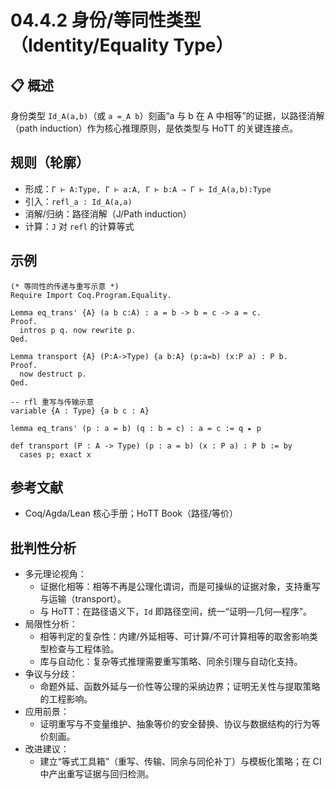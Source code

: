 # 04.4.2 身份/等同性类型（Identity/Equality Type）

## 📋 概述

身份类型 `Id_A(a,b)`（或 `a =_A b`）刻画“a 与 b 在 A 中相等”的证据，以路径消解（path induction）作为核心推理原则，是依类型与 HoTT 的关键连接点。

## 规则（轮廓）

- 形成：`Γ ⊢ A:Type, Γ ⊢ a:A, Γ ⊢ b:A ⇒ Γ ⊢ Id_A(a,b):Type`
- 引入：`refl_a : Id_A(a,a)`
- 消解/归纳：路径消解（J/Path induction）
- 计算：`J` 对 `refl` 的计算等式

## 示例

```coq
(* 等同性的传递与重写示意 *)
Require Import Coq.Program.Equality.

Lemma eq_trans' {A} (a b c:A) : a = b -> b = c -> a = c.
Proof.
  intros p q. now rewrite p.
Qed.

Lemma transport {A} (P:A->Type) {a b:A} (p:a=b) (x:P a) : P b.
Proof.
  now destruct p.
Qed.
```

```lean
-- rfl 重写与传输示意
variable {A : Type} {a b c : A}

lemma eq_trans' (p : a = b) (q : b = c) : a = c := q ▸ p

def transport (P : A -> Type) (p : a = b) (x : P a) : P b := by
  cases p; exact x
```

## 参考文献

- Coq/Agda/Lean 核心手册；HoTT Book（路径/等价）

## 批判性分析

- 多元理论视角：
  - 证据化相等：相等不再是公理化谓词，而是可操纵的证据对象，支持重写与运输（transport）。
  - 与 HoTT：在路径语义下，`Id` 即路径空间，统一“证明—几何—程序”。
- 局限性分析：
  - 相等判定的复杂性：内建/外延相等、可计算/不可计算相等的取舍影响类型检查与工程体验。
  - 库与自动化：复杂等式推理需要重写策略、同余引理与自动化支持。
- 争议与分歧：
  - 命题外延、函数外延与一价性等公理的采纳边界；证明无关性与提取策略的工程影响。
- 应用前景：
  - 证明重写与不变量维护、抽象等价的安全替换、协议与数据结构的行为等价刻画。
- 改进建议：
  - 建立“等式工具箱”（重写、传输、同余与同伦补丁）与模板化策略；在 CI 中产出重写证据与回归检测。
